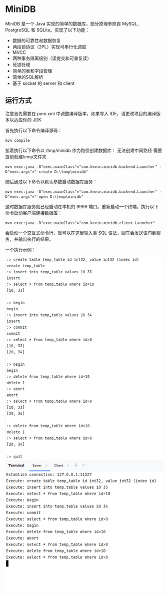 # MiniDB

MiniDB 是一个 Java 实现的简单的数据库，部分原理参照自 MySQL、PostgreSQL 和 SQLite。实现了以下功能：

- 数据的可靠性和数据恢复
- 两段锁协议（2PL）实现可串行化调度
- MVCC
- 两种事务隔离级别（读提交和可重复读）
- 死锁处理
- 简单的表和字段管理
- 简单的SQL解析
- 基于 socket 的 server 和 client

## 运行方式

注意首先需要在 pom.xml 中调整编译版本，如果导入 IDE，请更改项目的编译版本以适应你的 JDK

首先执行以下命令编译源码：

```shell
mvn compile
```

接着执行以下命令以 /tmp/minidb 作为路径创建数据库：
无法创建中间路径 需要提前创建temp文件夹

```shell
mvn exec:java -D"exec.mainClass"="com.kevin.minidb.backend.Launcher" -D"exec.args"="-create D:\temp\minidb"
```

随后通过以下命令以默认参数启动数据库服务：

```shell
mvn exec:java -D"exec.mainClass"="com.kevin.minidb.backend.Launcher" -D"exec.args"="-open D:\temp\minidb"
```

这时数据库服务就已经启动在本机的 9999 端口。重新启动一个终端，执行以下命令启动客户端连接数据库：

```shell
mvn exec:java -D"exec.mainClass"="com.kevin.minidb.client.Launcher"
```

会启动一个交互式命令行，就可以在这里输入类 SQL 语法，回车会发送语句到服务，并输出执行的结果。

一个执行示例：

![img.png](img.png)
![img_1.png](img_1.png)
